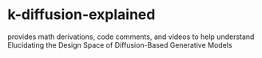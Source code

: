 # k-diffusion-explained
provides math derivations, code comments, and videos to help understand Elucidating the Design Space of Diffusion-Based Generative Models

